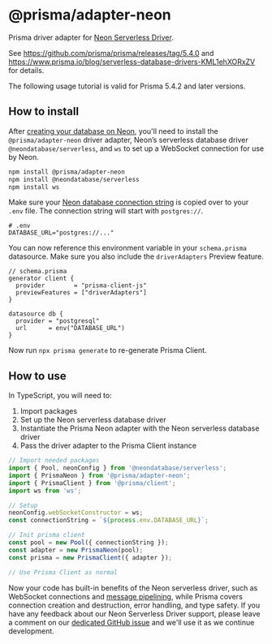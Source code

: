 # @prisma/adapter-neon

Prisma driver adapter for [Neon Serverless Driver](https://github.com/neondatabase/serverless).

See https://github.com/prisma/prisma/releases/tag/5.4.0 and https://www.prisma.io/blog/serverless-database-drivers-KML1ehXORxZV for details.

The following usage tutorial is valid for Prisma 5.4.2 and later versions.

## How to install

After [creating your database on Neon](https://neon.tech/docs/get-started-with-neon/setting-up-a-project), you'll need to install the `@prisma/adapter-neon` driver adapter, Neon’s serverless database driver `@neondatabase/serverless`, and `ws` to set up a WebSocket connection for use by Neon.

```sh
npm install @prisma/adapter-neon
npm install @neondatabase/serverless
npm install ws
```

Make sure your [Neon database connection string](https://neon.tech/docs/connect/connect-from-any-app) is copied over to your `.env` file. The connection string will start with `postgres://`.

```env
# .env
DATABASE_URL="postgres://..."
```

You can now reference this environment variable in your `schema.prisma` datasource. Make sure you also include the `driverAdapters` Preview feature.

```prisma
// schema.prisma
generator client {
  provider        = "prisma-client-js"
  previewFeatures = ["driverAdapters"]
}

datasource db {
  provider = "postgresql"
  url      = env("DATABASE_URL")
}
```

Now run `npx prisma generate` to re-generate Prisma Client.

## How to use

In TypeScript, you will need to:

1. Import packages
2. Set up the Neon serverless database driver
3. Instantiate the Prisma Neon adapter with the Neon serverless database driver
4. Pass the driver adapter to the Prisma Client instance

```typescript
// Import needed packages
import { Pool, neonConfig } from '@neondatabase/serverless';
import { PrismaNeon } from '@prisma/adapter-neon';
import { PrismaClient } from '@prisma/client';
import ws from 'ws';

// Setup
neonConfig.webSocketConstructor = ws;
const connectionString = `${process.env.DATABASE_URL}`;

// Init prisma client
const pool = new Pool({ connectionString });
const adapter = new PrismaNeon(pool);
const prisma = new PrismaClient({ adapter });

// Use Prisma Client as normal
```

Now your code has built-in benefits of the Neon serverless driver, such as WebSocket connections and [message pipelining](https://neon.tech/blog/quicker-serverless-postgres), while Prisma covers connection creation and destruction, error handling, and type safety. If you have any feedback about our Neon Serverless Driver support, please leave a comment on our [dedicated GitHub issue](https://github.com/prisma/prisma/discussions/21346) and we'll use it as we continue development.
